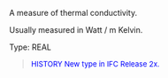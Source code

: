 ﻿A measure of thermal conductivity.

Usually measured in Watt / m Kelvin.

Type: REAL

> <font size="-1" color="#0000FF">HISTORY New type in IFC Release 2x.
</font>
